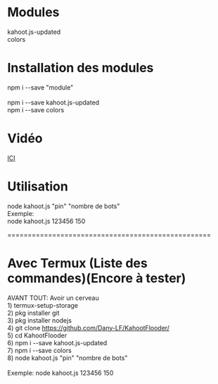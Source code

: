 # Modules

kahoot.js-updated<br>colors

# Installation des modules

npm i --save "module"<br><br>npm i --save kahoot.js-updated<br>npm i --save colors

# Vidéo

[ICI](https://www.youtube.com/watch?v=x8YlhfgFFZA)

# Utilisation

node kahoot.js "pin" "nombre de bots"<br>Exemple:<br>node kahoot.js 123456 150


==================================================

# Avec Termux (Liste des commandes)(Encore à tester)

AVANT TOUT: Avoir un cerveau<br>1) termux-setup-storage<br>2) pkg installer git<br>3) pkg installer nodejs<br>4) git clone https://github.com/Dany-LF/KahootFlooder/<br>5) cd KahootFlooder<br>6) npm i --save kahoot.js-updated<br>7) npm i --save colors<br>8) node kahoot.js "pin" "nombre de bots"<br><br>Exemple: node kahoot.js 123456 150
